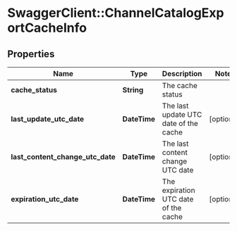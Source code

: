 # SwaggerClient::ChannelCatalogExportCacheInfo

## Properties
Name | Type | Description | Notes
------------ | ------------- | ------------- | -------------
**cache_status** | **String** | The cache status | 
**last_update_utc_date** | **DateTime** | The last update UTC date of the cache | [optional] 
**last_content_change_utc_date** | **DateTime** | The last content change UTC date | [optional] 
**expiration_utc_date** | **DateTime** | The expiration UTC date of the cache | [optional] 


